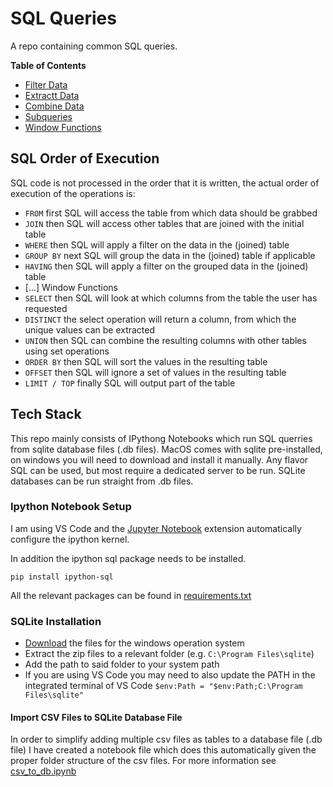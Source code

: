 # SQL Queries
A repo containing common SQL queries.

**Table of Contents**
- [Filter Data](Notebooks/01%20Filter%20Data.ipynb)
- [Extractt Data](Notebooks/02%20Extract%20Data.ipynb)
- [Combine Data](Notebooks/03%20Combine%20Data.ipynb)
- [Subqueries](Notebooks/04%20Subqueries.ipynb)
- [Window Functions](Notebooks/05%20Window%20Functions.ipynb)

## SQL Order of Execution
SQL code is not processed in the order that it is written, the actual order of execution of the operations is:
<!-- |Operation |Description |
|--|--|
| `FROM` 		|first SQL will access the table from which data should be grabbed|
| `JOIN` 		|then SQL will access other tables that are joined with the initial table|
| `WHERE` 		|then SQL will apply a filter on the data in the (joined) table|
| `GROUP BY` 	|next SQL will group the data in the (joined) table if applicable|
| `HAVING` 	|then SQL will apply a filter on the grouped data in the (joined) table|
| [...]		|Window Functions|
| `SELECT` 	|then SQL will look at which columns from the table the user has requested|
| `DISTINCT`	 |the select operation will return a column, from which the unique values can be extracted|
| `UNION`		|then SQL can combine the resulting columns with other tables using set operations|
| `ORDER BY` 	|then SQL will sort the values in the resulting table|
| `OFFSET`		|then SQL will ignore a set of values in the resulting table|
| `LIMIT / TOP` 	|finally SQL will output part of the table| -->

- `FROM` 		first SQL will access the table from which data should be grabbed
- `JOIN` 		then SQL will access other tables that are joined with the initial table
- `WHERE` 		then SQL will apply a filter on the data in the (joined) table
- `GROUP BY` 	next SQL will group the data in the (joined) table if applicable
- `HAVING` 	then SQL will apply a filter on the grouped data in the (joined) table
- [...]		Window Functions
- `SELECT` 	then SQL will look at which columns from the table the user has requested
- `DISTINCT`	 the select operation will return a column, from which the unique values can be extracted
- `UNION`		then SQL can combine the resulting columns with other tables using set operations
- `ORDER BY` 	then SQL will sort the values in the resulting table
- `OFFSET`		then SQL will ignore a set of values in the resulting table
- `LIMIT / TOP` 	finally SQL will output part of the table


## Tech Stack
This repo mainly consists of IPythong Notebooks which run SQL querries from sqlite database files (.db files). MacOS comes with sqlite pre-installed, on windows you will need to download and install it manually. Any flavor SQL can be used, but most require a dedicated server to be run. SQLite databases can be run straight from .db files. 



### Ipython Notebook Setup
I am using VS Code and the [Jupyter Notebook](https://marketplace.visualstudio.com/items?itemName=ms-toolsai.jupyter) extension automatically configure the ipython kernel. 

In addition the ipython sql package needs to be installed.

```
pip install ipython-sql
```

All the relevant packages can be found in [requirements.txt](requirements.txt)


### SQLite Installation
- [Download](https://www.sqlite.org/download.html) the files for the windows operation system
- Extract the zip files to a relevant folder (e.g. `C:\Program Files\sqlite`)
- Add the path to said folder to your system path 
- If you are using VS Code you may need to also update the PATH in the integrated terminal of VS Code `$env:Path = "$env:Path;C:\Program Files\sqlite"`

#### Import CSV Files to SQLite Database File
In order to simplify adding multiple csv files as tables to a database file (.db file) I have created a notebook file which does this automatically given the proper folder structure of the csv files. For more information see [csv_to_db.ipynb](Notebooks/databases/csv_to_db.ipynb)
